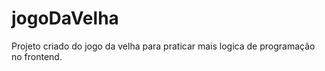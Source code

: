 # jogoDaVelha
Projeto criado do jogo da velha para praticar mais logica de programação no frontend.
